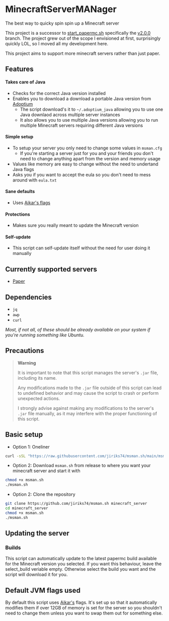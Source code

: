 # MinecraftServerMANager

The best way to quicky spin spin up a Minecraft server

This project is a successor to [start_papermc.sh](https://github.com/jiriks74/start_papermc.sh)
specifically the [v2.0.0](https://github.com/jiriks74/start_papermc.sh/tree/v2.0.0)
branch.
The project grew out of the scope I envisioned at first, surprisingly quickly LOL,
so I moved all my development here.

This project aims to support more minecraft servers rather than just paper.

## Features

#### Takes care of Java

- Checks for the correct Java version installed
- Enables you to download a download a portable Java version from [Adoptium](https://adoptium.net/)
  - The script download's it to `~/.adoptium_java` allowing you to use one
  Java downlaod across multiple server instances
  - It also allows you to use multiple Java versions allowing you to run
  multiple Minecraft servers requiring different Java versions

#### Simple setup

- To setup your server you only need to change some values in `msman.cfg`
  - If you're starting a server just for you and your friends you don't need to
  change anything apart from the version and memory usage
- Values like memory are easy to change without the need to undertand Java flags
- Asks you if you want to accept the eula so you don't need to mess around with `eula.txt`

#### Sane defaults

- Uses [Aikar's flags](#default-jvm-flags-used)

#### Protections

- Makes sure you really meant to update the Minecraft version

#### Self-update

- This script can self-update itself without the need for user doing it manually

## Currently supported servers

- [Paper](https://papermc.io/)

## Dependencies

- `jq`
- `awp`
- `curl`

*Most, if not all, of these should be already available on your system if
you're running something like Ubuntu.*

## Precautions

> **Warning**
>
> It is important to note that this script manages the server's `.jar` file,
> including its name.
>
> Any modifications made to the `.jar` file outside of this script can lead to
> undefined behavior and may cause the script to crash or perform unexpected actions.
>
> I strongly advise against making any modifications to the server's `.jar` file
> manually, as it may interfere with the proper functioning of this script.

## Basic setup

- Option 1: Oneliner

```bash
curl -sSL "https://raw.githubusercontent.com/jiriks74/msman.sh/main/msman.sh" -o msman.sh && chmod +x msman.sh && ./msman.sh
```

- Option 2: Download `msman.sh` from release to where you want your minecraft
server and start it with

```bash
chmod +x msman.sh
./msman.sh
```

- Option 2: Clone the repository

```bash
git clone https://github.com/jiriks74/msman.sh minecraft_server
cd minecraft_server
chmod +x msman.sh
./msman.sh
```

## Updating the server

### Builds

This script can automatically update to the latest papermc build available for
the Minecraft version you selected.
If you want this behaviour, leave the select_build veriable empty.
Otherwise select the build you want and the script will download it for you.

## Default JVM flags used

By default this script uses [Aikar's](https://docs.papermc.io/paper/aikars-flags)
flags.
It's set up so that it automatically modifies them if over 12GB of memory
is set for the server so you shouldn't need to change them unless you
want to swap them out for something else.

